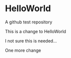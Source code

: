 # HelloWorld
A github test repository

This is a change to HelloWorld

I not sure this is needed...

One more change
